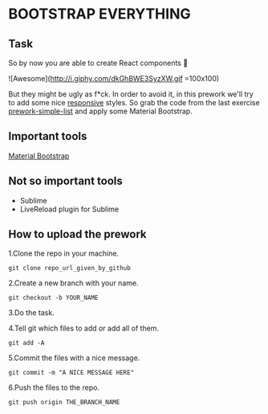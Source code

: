 BOOTSTRAP EVERYTHING
======================

Task
----
So by now you are able to create React components :tada:

![Awesome](http://i.giphy.com/dkGhBWE3SyzXW.gif =100x100)

But they might be ugly as f*ck. In order to avoid it, in this prework we'll try to add some nice [responsive](http://johnpolacek.github.io/scrolldeck.js/decks/responsive/) styles.
So grab the code from the last exercise [prework-simple-list](https://github.com/golpe-de-remo/prework-simple-list) and apply some Material Bootstrap.

Important tools
-----
[Material Bootstrap](https://www.npmjs.com/package/bootstrap-material-design)


Not so important tools
----------------------
- Sublime
- LiveReload plugin for Sublime


How to upload the prework
--------------------------
1.Clone the repo in your machine.
```
git clone repo_url_given_by_github
```
2.Create a new branch with your name.
```
git checkout -b YOUR_NAME
``` 
3.Do the task.

4.Tell git which files to add or add all of them.
```
git add -A
```
5.Commit the files with a nice message.
```
git commit -m "A NICE MESSAGE HERE"
```
6.Push the files to the repo.
```
git push origin THE_BRANCH_NAME
```
